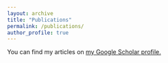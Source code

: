```yaml
---
layout: archive
title: "Publications"
permalink: /publications/
author_profile: true
---
```


  You can find my articles on [my Google Scholar profile.](https://scholar.google.com/citations?user=aM7-dJoAAAAJ&hl=en)
